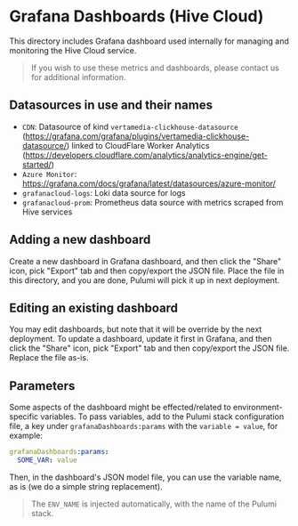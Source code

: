 # Grafana Dashboards (Hive Cloud)

This directory includes Grafana dashboard used internally for managing and monitoring the Hive Cloud
service.

> If you wish to use these metrics and dashboards, please contact us for additional information.

## Datasources in use and their names

- `CDN`: Datasource of kind `vertamedia-clickhouse-datasource`
  (https://grafana.com/grafana/plugins/vertamedia-clickhouse-datasource/) linked to CloudFlare
  Worker Analytics (https://developers.cloudflare.com/analytics/analytics-engine/get-started/)
- `Azure Monitor`: https://grafana.com/docs/grafana/latest/datasources/azure-monitor/
- `grafanacloud-logs`: Loki data source for logs
- `grafanacloud-prom`: Prometheus data source with metrics scraped from Hive services

## Adding a new dashboard

Create a new dashboard in Grafana dashboard, and then click the "Share" icon, pick "Export" tab and
then copy/export the JSON file. Place the file in this directory, and you are done, Pulumi will pick
it up in next deployment.

## Editing an existing dashboard

You may edit dashboards, but note that it will be override by the next deployment. To update a
dashboard, update it first in Grafana, and then click the "Share" icon, pick "Export" tab and then
copy/export the JSON file. Replace the file as-is.

## Parameters

Some aspects of the dashboard might be effected/related to environment-specific variables. To pass
variables, add to the Pulumi stack configuration file, a key under `grafanaDashboards:params` with
the `variable = value`, for example:

```yaml
grafanaDashboards:params:
  SOME_VAR: value
```

Then, in the dashboard's JSON model file, you can use the variable name, as is (we do a simple
string replacement).

> The `ENV_NAME` is injected automatically, with the name of the Pulumi stack.
